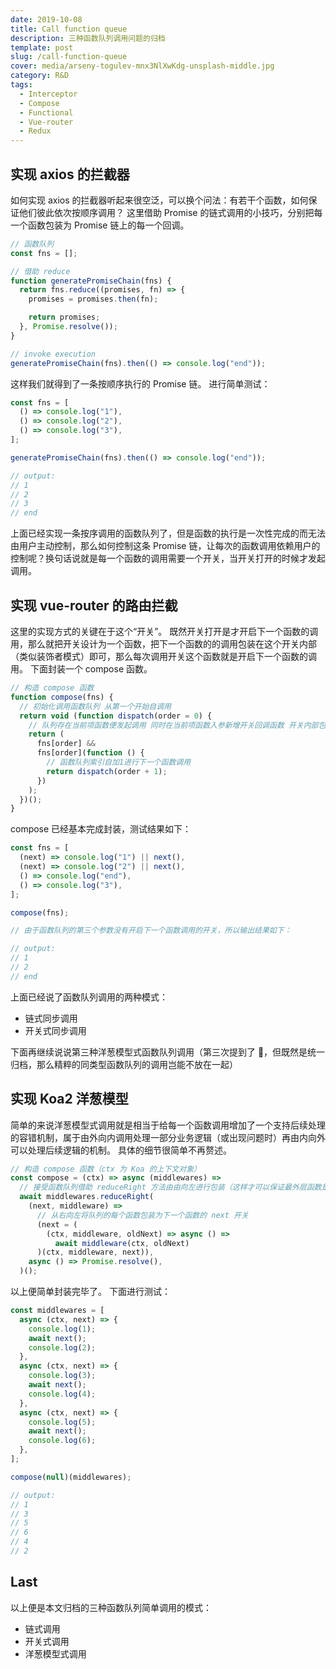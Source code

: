 ```yaml
---
date: 2019-10-08
title: Call function queue
description: 三种函数队列调用问题的归档
template: post
slug: /call-function-queue
cover: media/arseny-togulev-mnx3NlXwKdg-unsplash-middle.jpg
category: R&D
tags:
  - Interceptor
  - Compose
  - Functional
  - Vue-router
  - Redux
---
```


## 实现 axios 的拦截器

如何实现 axios 的拦截器听起来很空泛，可以换个问法：有若干个函数，如何保证他们彼此依次按顺序调用？
这里借助 Promise 的链式调用的小技巧，分别把每一个函数包装为 Promise 链上的每一个回调。

```js
// 函数队列
const fns = [];

// 借助 reduce
function generatePromiseChain(fns) {
  return fns.reduce((promises, fn) => {
    promises = promises.then(fn);

    return promises;
  }, Promise.resolve());
}

// invoke execution
generatePromiseChain(fns).then(() => console.log("end"));
```

这样我们就得到了一条按顺序执行的 Promise 链。
进行简单测试：

```js
const fns = [
  () => console.log("1"),
  () => console.log("2"),
  () => console.log("3"),
];

generatePromiseChain(fns).then(() => console.log("end"));

// output:
// 1
// 2
// 3
// end
```

上面已经实现一条按序调用的函数队列了，但是函数的执行是一次性完成的而无法由用户主动控制，那么如何控制这条 Promise 链，让每次的函数调用依赖用户的控制呢？换句话说就是每一个函数的调用需要一个开关，当开关打开的时候才发起调用。

## 实现 vue-router 的路由拦截

这里的实现方式的关键在于这个“开关”。
既然开关打开是才开启下一个函数的调用，那么就把开关设计为一个函数，把下一个函数的的调用包装在这个开关内部（类似装饰者模式）即可，那么每次调用开关这个函数就是开启下一个函数的调用。
下面封装一个 compose 函数。

```js
// 构造 compose 函数
function compose(fns) {
  // 初始化调用函数队列 从第一个开始自调用
  return void (function dispatch(order = 0) {
    // 队列存在当前项函数便发起调用 同时在当前项函数入参新增开关回调函数 开关内部包装下一个函数的调用
    return (
      fns[order] &&
      fns[order](function () {
        // 函数队列索引自加1进行下一个函数调用
        return dispatch(order + 1);
      })
    );
  })();
}
```

compose 已经基本完成封装，测试结果如下：

```js
const fns = [
  (next) => console.log("1") || next(),
  (next) => console.log("2") || next(),
  () => console.log("end"),
  () => console.log("3"),
];

compose(fns);

// 由于函数队列的第三个参数没有开启下一个函数调用的开关，所以输出结果如下：

// output:
// 1
// 2
// end
```

上面已经说了函数队列调用的两种模式：

- 链式同步调用
- 开关式同步调用

下面再继续说说第三种洋葱模型式函数队列调用（第三次提到了 🤣，但既然是统一归档，那么精粹的同类型函数队列的调用岂能不放在一起）

## 实现 Koa2 洋葱模型

简单的来说洋葱模型式调用就是相当于给每一个函数调用增加了一个支持后续处理的容错机制，属于由外向内调用处理一部分业务逻辑（或出现问题时）再由内向外可以处理后续逻辑的机制。
具体的细节很简单不再赘述。

```js
// 构造 compose 函数（ctx 为 Koa 的上下文对象）
const compose = (ctx) => async (middlewares) =>
  // 接受函数队列借助 reduceRight 方法由由向左进行包装（这样才可以保证最外层函数是队列的第一个最先执行）
  await middlewares.reduceRight(
    (next, middleware) =>
      // 从右向左将队列的每个函数包装为下一个函数的 next 开关
      (next = (
        (ctx, middleware, oldNext) => async () =>
          await middleware(ctx, oldNext)
      )(ctx, middleware, next)),
    async () => Promise.resolve(),
  )();
```

以上便简单封装完毕了。
下面进行测试：

```js
const middlewares = [
  async (ctx, next) => {
    console.log(1);
    await next();
    console.log(2);
  },
  async (ctx, next) => {
    console.log(3);
    await next();
    console.log(4);
  },
  async (ctx, next) => {
    console.log(5);
    await next();
    console.log(6);
  },
];

compose(null)(middlewares);

// output:
// 1
// 3
// 5
// 6
// 4
// 2
```

## Last

以上便是本文归档的三种函数队列简单调用的模式：

- 链式调用
- 开关式调用
- 洋葱模型式调用
